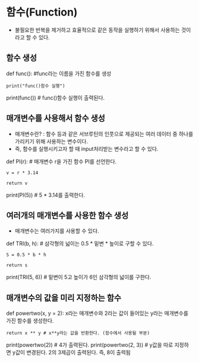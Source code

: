 # 함수(Function)

- 불필요한 반복을 제거하고 효율적으로 같은 동작을 실행하기 위해서 사용하는 것이라고 할 수 있다.


## 함수 생성

def func(): #func라는 이름을 가진 함수를 생성

    print("func()함수 실행")

print(func()) # func()함수 실행이 출력된다. 


## 매개변수를 사용해서 함수 생성

- 매개변수란? : 함수 등과 같은 서브루틴의 인풋으로 제공되는 여러 데이터 중 하나를 가리키기 위해 사용하는 변수이다. 
- 즉, 함수를 실행시키고자 할 때 input처리받는 변수라고 할 수 있다.

def PI(r): # 매개변수 r을 가진 함수 PI를 선언한다.

    v = r * 3.14

    return v

print(PI(5)) # 5 * 3.14를 출력한다.


## 여러개의 매개변수를 사용한 함수 생성

- 매개변수는 여러가지를 사용할 수 있다.

def TRI(b, h): # 삼각형의 넓이는 0.5 * 밑변 * 높이로 구할 수 있다.

    S = 0.5 * b * h

    return s

print(TRI(5, 6)) # 밑변이 5고 높이가 6인 삼각형의 넓이를 구한다.


## 매개변수의 값을 미리 지정하는 함수

def powertwo(x, y = 2): x라는 매개변수와 2라는 값이 들어있는 y라는 매개변수를 가진 함수를 생성한다.

    return x ** y # x**y라는 값을 반환한다. (함수에서 사용될 부분)

print(powertwo(2)) # 4가 출력된다.
print(powertwo(2, 3)) # y값을 따로 지정하면 y값이 변경된다. 2의 3제곱이 출력된다. 즉, 8이 출력됨